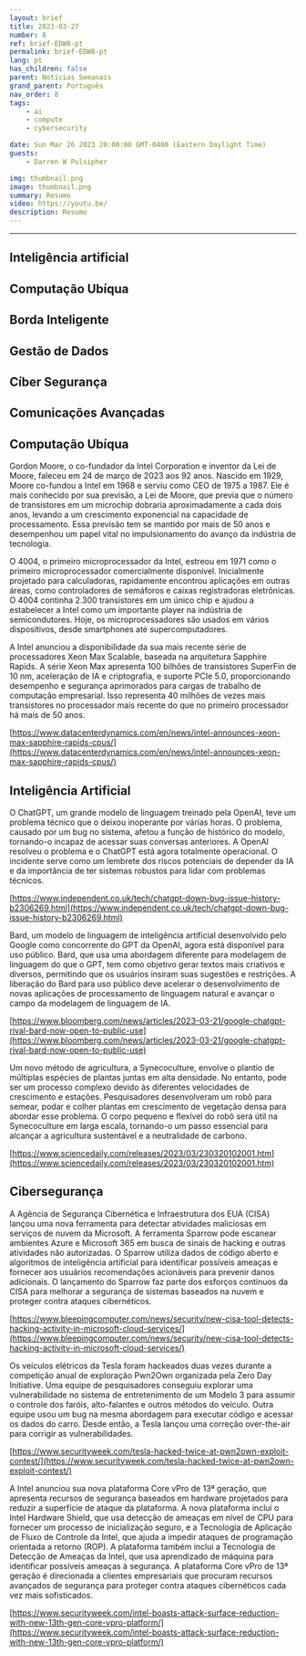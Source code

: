 ```yaml
---
layout: brief
title: 2023-03-27
number: 8
ref: brief-EDW8-pt
permalink: brief-EDW8-pt
lang: pt
has_children: false
parent: Notícias Semanais
grand_parent: Português
nav_order: 8
tags:
    - ai
    - compute
    - cybersecurity

date: Sun Mar 26 2023 20:00:00 GMT-0400 (Eastern Daylight Time)
guests:
    - Darren W Pulsipher

img: thumbnail.png
image: thumbnail.png
summary: Resumo
video: https://youtu.be/
description: Resumo
---
```






---


## Inteligência artificial

## Computação Ubíqua

## Borda Inteligente

## Gestão de Dados

## Cíber Segurança

## Comunicações Avançadas
## Computação Ubíqua

Gordon Moore, o co-fundador da Intel Corporation e inventor da Lei de Moore, faleceu em 24 de março de 2023 aos 92 anos. Nascido em 1929, Moore co-fundou a Intel em 1968 e serviu como CEO de 1975 a 1987. Ele é mais conhecido por sua previsão, a Lei de Moore, que previa que o número de transistores em um microchip dobraria aproximadamente a cada dois anos, levando a um crescimento exponencial na capacidade de processamento. Essa previsão tem se mantido por mais de 50 anos e desempenhou um papel vital no impulsionamento do avanço da indústria de tecnologia.

O 4004, o primeiro microprocessador da Intel, estreou em 1971 como o primeiro microprocessador comercialmente disponível. Inicialmente projetado para calculadoras, rapidamente encontrou aplicações em outras áreas, como controladores de semáforos e caixas registradoras eletrônicas. O 4004 continha 2.300 transistores em um único chip e ajudou a estabelecer a Intel como um importante player na indústria de semicondutores. Hoje, os microprocessadores são usados ​​em vários dispositivos, desde smartphones até supercomputadores.

A Intel anunciou a disponibilidade da sua mais recente série de processadores Xeon Max Scalable, baseada na arquitetura Sapphire Rapids. A série Xeon Max apresenta 100 bilhões de transistores SuperFin de 10 nm, aceleração de IA e criptografia, e suporte PCIe 5.0, proporcionando desempenho e segurança aprimorados para cargas de trabalho de computação empresarial. Isso representa 40 milhões de vezes mais transistores no processador mais recente do que no primeiro processador há mais de 50 anos.

[https://www.datacenterdynamics.com/en/news/intel-announces-xeon-max-sapphire-rapids-cpus/](https://www.datacenterdynamics.com/en/news/intel-announces-xeon-max-sapphire-rapids-cpus/)

## Inteligência Artificial

O ChatGPT, um grande modelo de linguagem treinado pela OpenAI, teve um problema técnico que o deixou inoperante por várias horas. O problema, causado por um bug no sistema, afetou a função de histórico do modelo, tornando-o incapaz de acessar suas conversas anteriores. A OpenAI resolveu o problema e o ChatGPT está agora totalmente operacional. O incidente serve como um lembrete dos riscos potenciais de depender da IA e da importância de ter sistemas robustos para lidar com problemas técnicos.

[https://www.independent.co.uk/tech/chatgpt-down-bug-issue-history-b2306269.html](https://www.independent.co.uk/tech/chatgpt-down-bug-issue-history-b2306269.html)

Bard, um modelo de linguagem de inteligência artificial desenvolvido pelo Google como concorrente do GPT da OpenAI, agora está disponível para uso público. Bard, que usa uma abordagem diferente para modelagem de linguagem do que o GPT, tem como objetivo gerar textos mais criativos e diversos, permitindo que os usuários insiram suas sugestões e restrições. A liberação do Bard para uso público deve acelerar o desenvolvimento de novas aplicações de processamento de linguagem natural e avançar o campo da modelagem de linguagem de IA.

[https://www.bloomberg.com/news/articles/2023-03-21/google-chatgpt-rival-bard-now-open-to-public-use](https://www.bloomberg.com/news/articles/2023-03-21/google-chatgpt-rival-bard-now-open-to-public-use)

Um novo método de agricultura, a Synecoculture, envolve o plantio de múltiplas espécies de plantas juntas em alta densidade. No entanto, pode ser um processo complexo devido às diferentes velocidades de crescimento e estações. Pesquisadores desenvolveram um robô para semear, podar e colher plantas em crescimento de vegetação densa para abordar esse problema. O corpo pequeno e flexível do robô será útil na Synecoculture em larga escala, tornando-o um passo essencial para alcançar a agricultura sustentável e a neutralidade de carbono.

[https://www.sciencedaily.com/releases/2023/03/230320102001.htm](https://www.sciencedaily.com/releases/2023/03/230320102001.htm)

## Cibersegurança

A Agência de Segurança Cibernética e Infraestrutura dos EUA (CISA) lançou uma nova ferramenta para detectar atividades maliciosas em serviços de nuvem da Microsoft. A ferramenta Sparrow pode escanear ambientes Azure e Microsoft 365 em busca de sinais de hacking e outras atividades não autorizadas. O Sparrow utiliza dados de código aberto e algoritmos de inteligência artificial para identificar possíveis ameaças e fornecer aos usuários recomendações acionáveis ​​para prevenir danos adicionais. O lançamento do Sparrow faz parte dos esforços contínuos da CISA para melhorar a segurança de sistemas baseados na nuvem e proteger contra ataques cibernéticos.

[https://www.bleepingcomputer.com/news/security/new-cisa-tool-detects-hacking-activity-in-microsoft-cloud-services/](https://www.bleepingcomputer.com/news/security/new-cisa-tool-detects-hacking-activity-in-microsoft-cloud-services/)

Os veículos elétricos da Tesla foram hackeados duas vezes durante a competição anual de exploração Pwn2Own organizada pela Zero Day Initiative. Uma equipe de pesquisadores conseguiu explorar uma vulnerabilidade no sistema de entretenimento de um Modelo 3 para assumir o controle dos faróis, alto-falantes e outros métodos do veículo. Outra equipe usou um bug na mesma abordagem para executar código e acessar os dados do carro. Desde então, a Tesla lançou uma correção over-the-air para corrigir as vulnerabilidades.

[https://www.securityweek.com/tesla-hacked-twice-at-pwn2own-exploit-contest/](https://www.securityweek.com/tesla-hacked-twice-at-pwn2own-exploit-contest/)

A Intel anunciou sua nova plataforma Core vPro de 13ª geração, que apresenta recursos de segurança baseados em hardware projetados para reduzir a superfície de ataque da plataforma. A nova plataforma inclui o Intel Hardware Shield, que usa detecção de ameaças em nível de CPU para fornecer um processo de inicialização seguro, e a Tecnologia de Aplicação de Fluxo de Controle da Intel, que ajuda a impedir ataques de programação orientada a retorno (ROP). A plataforma também inclui a Tecnologia de Detecção de Ameaças da Intel, que usa aprendizado de máquina para identificar possíveis ameaças à segurança. A plataforma Core vPro de 13ª geração é direcionada a clientes empresariais que procuram recursos avançados de segurança para proteger contra ataques cibernéticos cada vez mais sofisticados.

[https://www.securityweek.com/intel-boasts-attack-surface-reduction-with-new-13th-gen-core-vpro-platform/](https://www.securityweek.com/intel-boasts-attack-surface-reduction-with-new-13th-gen-core-vpro-platform/)


